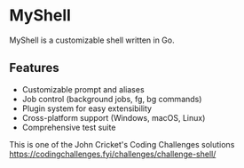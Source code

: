 # MyShell

MyShell is a customizable shell written in Go.

## Features

- Customizable prompt and aliases
- Job control (background jobs, fg, bg commands)
- Plugin system for easy extensibility
- Cross-platform support (Windows, macOS, Linux)
- Comprehensive test suite

This is one of the John Cricket's Coding Challenges solutions https://codingchallenges.fyi/challenges/challenge-shell/
